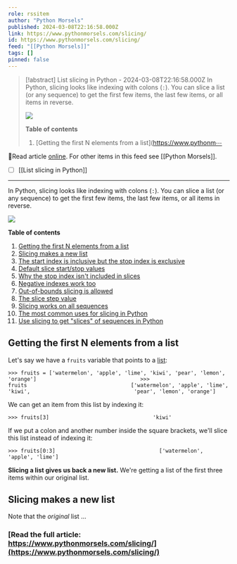```yaml
---
role: rssitem
author: "Python Morsels"
published: 2024-03-08T22:16:58.000Z
link: https://www.pythonmorsels.com/slicing/
id: https://www.pythonmorsels.com/slicing/
feed: "[[Python Morsels]]"
tags: []
pinned: false
---
```

> [!abstract] List slicing in Python - 2024-03-08T22:16:58.000Z
> In Python, slicing looks like indexing with colons (`:`). You can slice a list (or any sequence) to get the first few items, the last few items, or all items in reverse.
> 
> ![](https://i.vimeocdn.com/filter/overlay?src0=https%3A%2F%2Fi.vimeocdn.com%2Fvideo%2F1809471197-6ac16458794fea7dbf99e06573578d8c7d78c395f13e143d7c899431706a0715-d_1920x1080&src1=http%3A%2F%2Ff.vimeocdn.com%2Fp%2Fimages%2Fcrawler_play.png)
> 
> **Table of contents**
> 
> 1. [Getting the first N elements from a list](https://www.pythonm⋯

🔗Read article [online](https://www.pythonmorsels.com/slicing/). For other items in this feed see [[Python Morsels]].

- [ ] [[List slicing in Python]]
- - -
In Python, slicing looks like indexing with colons (`:`). You can slice a list (or any sequence) to get the first few items, the last few items, or all items in reverse.

![](https://i.vimeocdn.com/filter/overlay?src0=https%3A%2F%2Fi.vimeocdn.com%2Fvideo%2F1809471197-6ac16458794fea7dbf99e06573578d8c7d78c395f13e143d7c899431706a0715-d_1920x1080&src1=http%3A%2F%2Ff.vimeocdn.com%2Fp%2Fimages%2Fcrawler_play.png)

**Table of contents**

1. [Getting the first N elements from a list](https://www.pythonmorsels.com/slicing/#getting-the-first-n-elements-from-a-list)
2. [Slicing makes a new list](https://www.pythonmorsels.com/slicing/#slicing-makes-a-new-list)
3. [The start index is inclusive but the stop index is exclusive](https://www.pythonmorsels.com/slicing/#the-start-index-is-inclusive-but-the-stop-index-is-exclusive)
4. [Default slice start/stop values](https://www.pythonmorsels.com/slicing/#default-slice-startstop-values)
5. [Why the stop index isn't included in slices](https://www.pythonmorsels.com/slicing/#why-the-stop-index-isnt-included-in-slices)
6. [Negative indexes work too](https://www.pythonmorsels.com/slicing/#negative-indexes-work-too)
7. [Out-of-bounds slicing is allowed](https://www.pythonmorsels.com/slicing/#out-of-bounds-slicing-is-allowed)
8. [The slice step value](https://www.pythonmorsels.com/slicing/#the-slice-step-value)
9. [Slicing works on all sequences](https://www.pythonmorsels.com/slicing/#slicing-works-on-all-sequences)
10. [The most common uses for slicing in Python](https://www.pythonmorsels.com/slicing/#the-most-common-uses-for-slicing-in-python)
11. [Use slicing to get "slices" of sequences in Python](https://www.pythonmorsels.com/slicing/#use-slicing-to-get-slices-of-sequences-in-python)

## Getting the first N elements from a list

Let's say we have a `fruits` variable that points to a [list](https://www.pythonmorsels.com/what-are-lists/):

`>>> fruits = ['watermelon', 'apple', 'lime', 'kiwi', 'pear', 'lemon', 'orange']                                 >>>                                 fruits                                 ['watermelon', 'apple', 'lime', 'kiwi',                                 'pear', 'lemon', 'orange']`
                                

We can get an item from this list by indexing it:

`>>> fruits[3]                                 'kiwi'`
                                

If we put a colon and another number inside the square brackets, we'll slice this list instead of indexing it:

`>>> fruits[0:3]                                 ['watermelon', 'apple', 'lime']`
                                

**Slicing a list gives us back a new list.** We're getting a list of the first three items within our original list.

## Slicing makes a new list

Note that the _original_ list …

### [Read the full article: https://www.pythonmorsels.com/slicing/](https://www.pythonmorsels.com/slicing/)